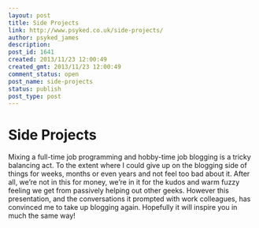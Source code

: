 ```yaml
---
layout: post
title: Side Projects
link: http://www.psyked.co.uk/side-projects/
author: psyked_james
description: 
post_id: 1641
created: 2013/11/23 12:00:49
created_gmt: 2013/11/23 12:00:49
comment_status: open
post_name: side-projects
status: publish
post_type: post
---
```


# Side Projects

Mixing a full-time job programming and hobby-time job blogging is a tricky balancing act. To the extent where I could give up on the blogging side of things for weeks, months or even years and not feel too bad about it. After all, we’re not in this for money, we’re in it for the kudos and warm fuzzy feeling we get from passively helping out other geeks. However this presentation, and the conversations it prompted with work colleagues, has convinced me to take up blogging again. Hopefully it will inspire you in much the same way!